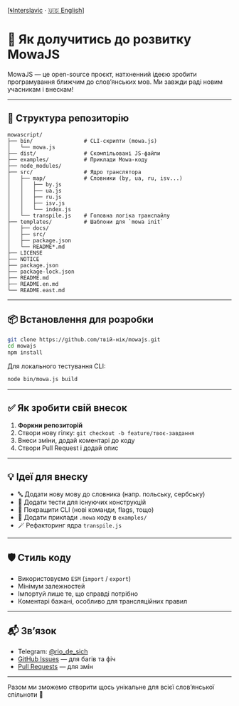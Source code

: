 [[🌀Interslavic](../../07_contribute.md) · [🇺🇸 English](../en/07_contribute.md)]

# 🤝 Як долучитись до розвитку MowaJS

MowaJS — це open-source проєкт, натхненний ідеєю зробити програмування ближчим до слов’янських мов. Ми завжди раді новим учасникам і внескам!

---

## 📁 Структура репозиторію

```
mowascript/
├── bin/                # CLI-скрипти (mowa.js)
│   └── mowa.js
├── dist/               # Скомпільовані JS-файли
├── examples/           # Приклади Mowa-коду
├── node_modules/
├── src/                # Ядро транслятора
│   ├── map/            # Словники (by, ua, ru, isv...)
│   │   ├── by.js
│   │   ├── ua.js
│   │   ├── ru.js
│   │   ├── isv.js
│   │   └── index.js
│   └── transpile.js    # Головна логіка транспайлу
├── templates/          # Шаблони для `mowa init`
│   ├── docs/
│   ├── src/
│   ├── package.json
│   └── README*.md
├── LICENSE
├── NOTICE
├── package.json
├── package-lock.json
├── README.md
├── README.en.md
└── README.east.md
```

---

## 📦 Встановлення для розробки

```bash
git clone https://github.com/твій-нік/mowajs.git
cd mowajs
npm install
```

Для локального тестування CLI:
```bash
node bin/mowa.js build
```

---

## ✅ Як зробити свій внесок

1. **Форкни репозиторій**
2. Створи нову гілку: `git checkout -b feature/твоє-завдання`
3. Внеси зміни, додай коментарі до коду
4. Створи Pull Request і додай опис

---

## 💡 Ідеї для внеску

- 🔤 Додати нову мову до словника (напр. польську, сербську)
- 🧪 Додати тести для існуючих конструкцій
- 🧱 Покращити CLI (нові команди, flags, тощо)
- 📘 Додати приклади `.mowa` коду в `examples/`
- 🪄 Рефакторинг ядра `transpile.js`

---

## 🛡 Стиль коду

- Використовуємо `ESM` (`import` / `export`)
- Мінімум залежностей
- Імпортуй лише те, що справді потрібно
- Коментарі бажані, особливо для трансляційних правил

---


## 📬 Зв’язок

- Telegram: [@rio_de_sich](https://t.me/rio_de_sich)
- [GitHub Issues](https://github.com/dmitrisi4/mowascript/issues) — для багів та фіч
- [Pull Requests](https://github.com/dmitrisi4/mowascript/pulls) — для змін

---

Разом ми зможемо створити щось унікальне для всієї слов’янської спільноти 💙